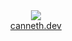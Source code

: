 <div align='center'><img src='https://user-images.githubusercontent.com/23531034/148361737-1aadfe95-1de1-43b9-8f31-ad0f6e70c043.png' /></div>
<div styles='font-size: 100px;' align='center'><a href='https://canneth.dev' rel='noreferrer'>canneth.dev</a></div>
